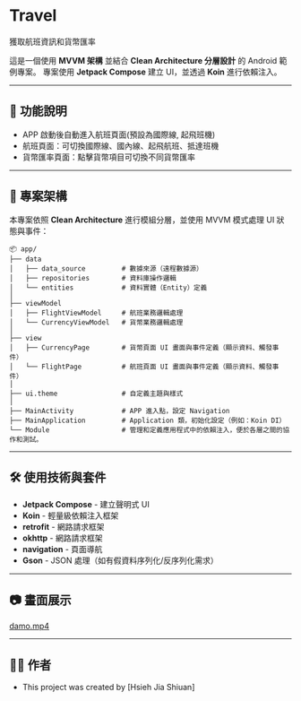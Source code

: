 # Travel
獲取航班資訊和貨幣匯率

這是一個使用 **MVVM 架構** 並結合 **Clean Architecture 分層設計** 的 Android 範例專案。
專案使用 **Jetpack Compose** 建立 UI，並透過 **Koin** 進行依賴注入。

---

## 🚀 功能說明

- APP 啟動後自動進入航班頁面(預設為國際線, 起飛班機)
- 航班頁面：可切換國際線、國內線、起飛航班、抵達班機
- 貨幣匯率頁面：點擊貨幣項目可切換不同貨幣匯率

---

## 🧱 專案架構

本專案依照 **Clean Architecture** 進行模組分層，並使用 MVVM 模式處理 UI 狀態與事件：

```plaintext
📦 app/
├── data
│   ├── data_source         # 數據來源（遠程數據源）
│   ├── repositories        # 資料庫操作邏輯
│   └── entities            # 資料實體（Entity）定義
│
├── viewModel           
│   ├── FlightViewModel     # 航班業務邏輯處理
│   └── CurrencyViewModel   # 貨幣業務邏輯處理
│
├── view
│   ├── CurrencyPage        # 貨幣頁面 UI 畫面與事件定義（顯示資料、觸發事件）
│   └── FlightPage          # 航班頁面 UI 畫面與事件定義（顯示資料、觸發事件）
│                           
├── ui.theme                # 自定義主題與樣式
│                           
├── MainActivity            # APP 進入點，設定 Navigation
├── MainApplication         # Application 類，初始化設定（例如：Koin DI）
└── Module                  # 管理和定義應用程式中的依賴注入，便於各層之間的協作和測試。
```
---

## 🛠️ 使用技術與套件

- **Jetpack Compose** - 建立聲明式 UI
- **Koin** - 輕量級依賴注入框架
- **retrofit** - 網路請求框架
- **okhttp** - 網路請求框架
- **navigation** - 頁面導航
- **Gson** - JSON 處理（如有假資料序列化/反序列化需求）

---

## 📷 畫面展示

[damo.mp4](damo/damo.mp4)

---

## 👨‍💻 作者
- This project was created by [Hsieh Jia Shiuan]
